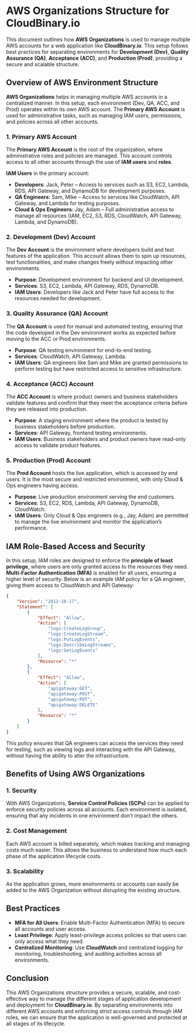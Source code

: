 # AWS Organizations Structure for **CloudBinary.io**

This document outlines how **AWS Organizations** is used to manage multiple AWS accounts for a web application like **CloudBinary.io**. This setup follows best practices for separating environments for **Development (Dev)**, **Quality Assurance (QA)**, **Acceptance (ACC)**, and **Production (Prod)**, providing a secure and scalable structure.

## Overview of AWS Environment Structure

**AWS Organizations** helps in managing multiple AWS accounts in a centralized manner. In this setup, each environment (Dev, QA, ACC, and Prod) operates within its own AWS account. The **Primary AWS Account** is used for administrative tasks, such as managing IAM users, permissions, and policies across all other accounts.

### 1. Primary AWS Account

The **Primary AWS Account** is the root of the organization, where administrative roles and policies are managed. This account controls access to all other accounts through the use of **IAM users** and **roles**.

**IAM Users** in the primary account:
- **Developers**: Jack, Peter – Access to services such as S3, EC2, Lambda, RDS, API Gateway, and DynamoDB for development purposes.
- **QA Engineers**: Sam, Mike – Access to services like CloudWatch, API Gateway, and Lambda for testing purposes.
- **Cloud & Ops Engineers**: Jay, Adam – Full administrative access to manage all resources (IAM, EC2, S3, RDS, CloudWatch, API Gateway, Lambda, and DynamoDB).

### 2. Development (Dev) Account

The **Dev Account** is the environment where developers build and test features of the application. This account allows them to spin up resources, test functionalities, and make changes freely without impacting other environments.

- **Purpose**: Development environment for backend and UI development.
- **Services**: S3, EC2, Lambda, API Gateway, RDS, DynamoDB.
- **IAM Users**: Developers like Jack and Peter have full access to the resources needed for development.

### 3. Quality Assurance (QA) Account

The **QA Account** is used for manual and automated testing, ensuring that the code developed in the Dev environment works as expected before moving to the ACC or Prod environments.

- **Purpose**: QA testing environment for end-to-end testing.
- **Services**: CloudWatch, API Gateway, Lambda.
- **IAM Users**: QA engineers like Sam and Mike are granted permissions to perform testing but have restricted access to sensitive infrastructure.

### 4. Acceptance (ACC) Account

The **ACC Account** is where product owners and business stakeholders validate features and confirm that they meet the acceptance criteria before they are released into production.

- **Purpose**: A staging environment where the product is tested by business stakeholders before production.
- **Services**: API Gateway, frontend testing environments.
- **IAM Users**: Business stakeholders and product owners have read-only access to validate product features.

### 5. Production (Prod) Account

The **Prod Account** hosts the live application, which is accessed by end users. It is the most secure and restricted environment, with only Cloud & Ops engineers having access.

- **Purpose**: Live production environment serving the end customers.
- **Services**: S3, EC2, RDS, Lambda, API Gateway, DynamoDB, CloudWatch.
- **IAM Users**: Only Cloud & Ops engineers (e.g., Jay, Adam) are permitted to manage the live environment and monitor the application’s performance.

## IAM Role-Based Access and Security

In this setup, IAM roles are designed to enforce the **principle of least privilege**, where users are only granted access to the resources they need. **Multi-Factor Authentication (MFA)** is enabled for all users, ensuring a higher level of security. Below is an example IAM policy for a QA engineer, giving them access to CloudWatch and API Gateway:

```json
{
    "Version": "2012-10-17",
    "Statement": [
        {
            "Effect": "Allow",
            "Action": [
                "logs:CreateLogGroup",
                "logs:CreateLogStream",
                "logs:PutLogEvents",
                "logs:DescribeLogStreams",
                "logs:GetLogEvents"
            ],
            "Resource": "*"
        },
        {
            "Effect": "Allow",
            "Action": [
                "apigateway:GET",
                "apigateway:POST",
                "apigateway:PUT",
                "apigateway:DELETE"
            ],
            "Resource": "*"
        }
    ]
}
```

This policy ensures that QA engineers can access the services they need for testing, such as viewing logs and interacting with the API Gateway, without having the ability to alter the infrastructure.

## Benefits of Using AWS Organizations

### 1. **Security**
With AWS Organizations, **Service Control Policies (SCPs)** can be applied to enforce security policies across all accounts. Each environment is isolated, ensuring that any incidents in one environment don’t impact the others.

### 2. **Cost Management**
Each AWS account is billed separately, which makes tracking and managing costs much easier. This allows the business to understand how much each phase of the application lifecycle costs.

### 3. **Scalability**
As the application grows, more environments or accounts can easily be added to the AWS Organization without disrupting the existing structure.

## Best Practices

- **MFA for All Users**: Enable Multi-Factor Authentication (MFA) to secure all accounts and user access.
- **Least Privilege**: Apply least-privilege access policies so that users can only access what they need.
- **Centralized Monitoring**: Use **CloudWatch** and centralized logging for monitoring, troubleshooting, and auditing activities across all environments.

## Conclusion

This AWS Organizations structure provides a secure, scalable, and cost-effective way to manage the different stages of application development and deployment for **CloudBinary.io**. By separating environments into different AWS accounts and enforcing strict access controls through IAM roles, we can ensure that the application is well-governed and protected at all stages of its lifecycle.



